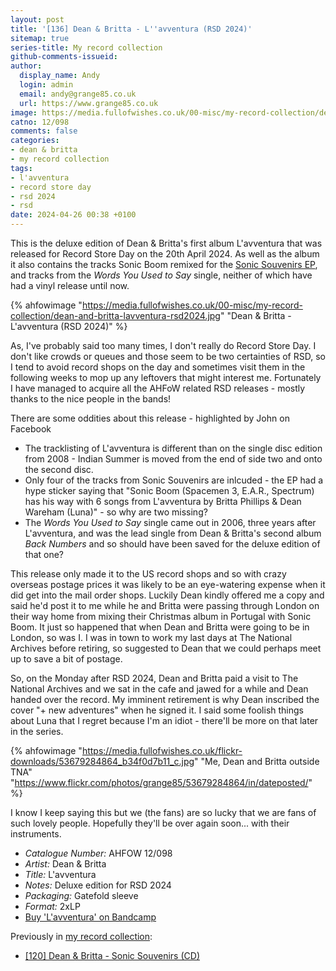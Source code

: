 ```yaml
---
layout: post
title: '[136] Dean & Britta - L''avventura (RSD 2024)'
sitemap: true
series-title: My record collection
github-comments-issueid:
author:
  display_name: Andy
  login: admin
  email: andy@grange85.co.uk
  url: https://www.grange85.co.uk
image: https://media.fullofwishes.co.uk/00-misc/my-record-collection/dean-and-britta-lavventura-rsd2024.jpg
catno: 12/098
comments: false
categories:
- dean & britta
- my record collection
tags:
- l'avventura
- record store day
- rsd 2024
- rsd
date: 2024-04-26 00:38 +0100
---
```

This is the deluxe edition of Dean & Britta's first album L'avventura that was released for Record Store Day on the 20th April 2024. As well as the album it also contains the tracks Sonic Boom remixed for the [Sonic Souvenirs EP](/2024/03/04/my-record-collection-115-dean-britta-sonic-souvenirs-cd/), and tracks from the _Words You Used to Say_ single, neither of which have had a vinyl release until now.

{% ahfowimage "https://media.fullofwishes.co.uk/00-misc/my-record-collection/dean-and-britta-lavventura-rsd2024.jpg" "Dean & Britta - L'avventura (RSD 2024)" %}

As, I've probably said too many times, I don't really do Record Store Day. I don't like crowds or queues and those seem to be two certainties of RSD, so I tend to avoid record shops on the day and sometimes visit them in the following weeks to mop up any leftovers that might interest me. Fortunately I have managed to acquire all the AHFoW related RSD releases - mostly thanks to the nice people in the bands!

There are some oddities about this release - highlighted by John on Facebook

 - The tracklisting of L'avventura is different than on the single disc edition from 2008 - Indian Summer is moved from the end of side two and onto the second disc.
 - Only four of the tracks from Sonic Souvenirs are inlcuded - the EP had a hype sticker saying that "Sonic Boom (Spacemen 3, E.A.R., Spectrum) has his way with 6 songs from L'avventura by Britta Phillips & Dean Wareham (Luna)" - so why are two missing?
 - The _Words You Used to Say_ single came out in 2006, three years after L'avventura, and was the lead single from Dean & Britta's second album _Back Numbers_ and so should have been saved for the deluxe edition of that one?

This release only made it to the US record shops and so with crazy overseas postage prices it was likely to be an eye-watering expense when it did get into the mail order shops. Luckily Dean kindly offered me a copy and said he'd post it to me while he and Britta were passing through London on their way home from mixing their Christmas album in Portugal with Sonic Boom. It just so happened that when Dean and Britta were going to be in London, so was I. I was in town to work my last days at The National Archives before retiring, so suggested to Dean that we could perhaps meet up to save a bit of postage.

So, on the Monday after RSD 2024, Dean and Britta paid a visit to The National Archives and we sat in the cafe and jawed for a while and Dean handed over the record. My imminent retirement is why Dean inscribed the cover "+ new adventures" when he signed it. I said some foolish things about Luna that I regret because I'm an idiot - there'll be more on that later in the series.

{% ahfowimage "https://media.fullofwishes.co.uk/flickr-downloads/53679284864_b34f0d7b11_c.jpg" "Me, Dean and Britta outside TNA" "https://www.flickr.com/photos/grange85/53679284864/in/dateposted/" %}

I know I keep saying this but we (the fans) are so lucky that we are fans of such lovely people. Hopefully they'll be over again soon... with their instruments.

 - *Catalogue Number:* AHFOW 12/098
 - *Artist:* Dean & Britta
 - *Title:* L'avventura
 - *Notes:* Deluxe edition for RSD 2024
 - *Packaging:* Gatefold sleeve
 - *Format:* 2xLP
 - [Buy 'L'avventura' on Bandcamp](https://deanandbritta.bandcamp.com/album/lavventura-bonus-tracks-sonic-boom-remixes)

Previously in [my record collection](/category/my-record-collection):
 - [[120] Dean & Britta - Sonic Souvenirs (CD)](/2024/03/04/my-record-collection-115-dean-britta-sonic-souvenirs-cd/)
